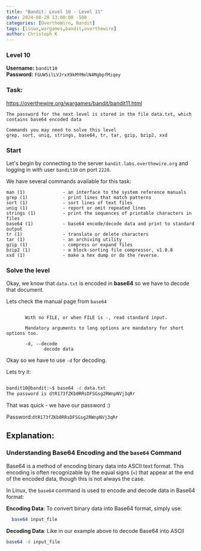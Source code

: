 ```yaml
---
title: "Bandit: Level 10 - Level 11"
date: 2024-08-28 13:00:00 -500 
categories: [OvertheWire, Bandit]
tags: [linux,wargames,bandit,overthewire]
author: Christoph K
---
```


<!-- Change LEVELS -->

### Level 10

**Username:** `bandit10`  
**Password:** `FGUW5ilLVJrxX9kMYMmlN4MgbpfMiqey`

### Task:

<!-- PICTURE FROM TASK -->
https://overthewire.org/wargames/bandit/bandit11.html

    The password for the next level is stored in the file data.txt, which contains base64 encoded data

    Commands you may need to solve this level
    grep, sort, uniq, strings, base64, tr, tar, gzip, bzip2, xxd


<!-- change username bandit!! -->
### Start

Let's begin by connecting to the server `bandit.labs.overthewire.org` and logging in with user `bandit10` on port `2220`.

We have several commands available for this task:


    man (1)              - an interface to the system reference manuals
    grep (1)             - print lines that match patterns
    sort (1)             - sort lines of text files
    uniq (1)             - report or omit repeated lines
    strings (1)          - print the sequences of printable characters in files
    base64 (1)           - base64 encode/decode data and print to standard output
    tr (1)               - translate or delete characters
    tar (1)              - an archiving utility
    gzip (1)             - compress or expand files
    bzip2 (1)            - a block-sorting file compressor, v1.0.8
    xxd (1)              - make a hex dump or do the reverse.


<!-- CHANGE COMMANDS IF NECCESSARY -->


### Solve the level

Okay, we know that `data.txt` is encoded in **base64** so we have to decode that document.

Lets check the manual page from `base64`

```   Base64 encode or decode FILE, or standard input, to standard output.

       With no FILE, or when FILE is -, read standard input.

       Mandatory arguments to long options are mandatory for short options too.

       -d, --decode
              decode data
```


Okay so we have to use `-d` for decoding.

Lets try it:

```bash

bandit10@bandit:~$ base64 -d data.txt
The password is dtR173fZKb0RRsDFSGsg2RWnpNVj3qRr
``` 

That was quick - we have our password :) 

Password:`dtR173fZKb0RRsDFSGsg2RWnpNVj3qRr`



## Explanation: 

### Understanding Base64 Encoding and the `base64` Command

Base64 is a method of encoding binary data into ASCII text format. This encoding is often recognizable by the equal signs (`=`) that appear at the end of the encoded data, though this is not always the case.

In Linux, the `base64` command is used to encode and decode data in Base64 format:

**Encoding Data**: To convert binary data into Base64 format, simply use:

```bash
  base64 input_file
```
 **Decoding Data**: Like in our example above to decode Base64 into ASCII 
   ```bash
  base64 -d input_file
```
